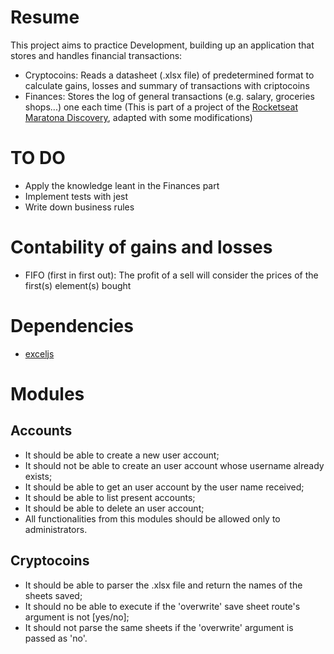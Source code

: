 # Resume

This project aims to practice Development, building up an application that stores and handles financial transactions:
- Cryptocoins: Reads a datasheet (.xlsx file) of predetermined format to calculate gains, losses and summary of transactions with criptocoins
- Finances: Stores the log of general transactions (e.g. salary, groceries shops...) one each time (This is part of a project of the [Rocketseat Maratona Discovery](https://app.rocketseat.com.br/node/maratona-discover-edicao-01), adapted with some modifications)

# TO DO

- Apply the knowledge leant in the Finances part
- Implement tests with jest
- Write down business rules

# Contability of gains and losses

- FIFO (first in first out): The profit of a sell will consider the prices of the first(s) element(s) bought

# Dependencies

- [exceljs](https://github.com/exceljs/exceljs)

# Modules

## Accounts

- It should be able to create a new user account;
- It should not be able to create an user account whose username already exists;
- It should be able to get an user account by the user name received;
- It should be able to list present accounts;
- It should be able to delete an user account;
- All functionalities from this modules should be allowed only to administrators.

## Cryptocoins

- It should be able to parser the .xlsx file and return the names of the sheets saved;
- It should no be able to execute if the 'overwrite' save sheet route's argument is not [yes/no];
- It should not parse the same sheets if the 'overwrite' argument is passed as 'no'.